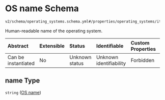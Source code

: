 # OS name Schema

```txt
v2/schema/operating_systems.schema.yml#/properties/operating_systems/items/properties/name
```

Human-readable name of the operating system.

| Abstract            | Extensible | Status         | Identifiable            | Custom Properties | Additional Properties | Access Restrictions | Defined In                                                          |
| :------------------ | :--------- | :------------- | :---------------------- | :---------------- | :-------------------- | :------------------ | :------------------------------------------------------------------ |
| Can be instantiated | No         | Unknown status | Unknown identifiability | Forbidden         | Allowed               | none                | [device.schema.json*](../device.schema.json "open original schema") |

## name Type

`string` ([OS name](device-properties-operating-systems-operating-system-properties-os-name.md))
